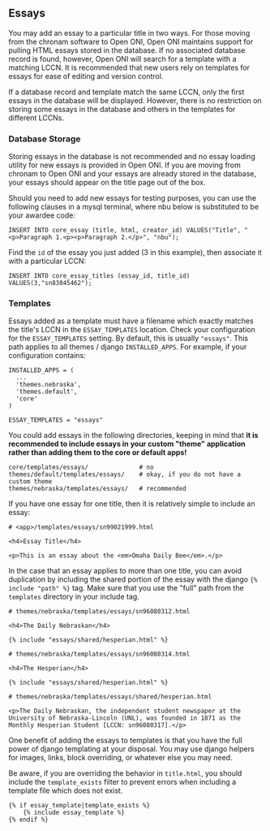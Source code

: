 ## Essays

You may add an essay to a particular title in two ways.  For those moving from the chronam software to Open ONI, Open ONI maintains support for pulling HTML essays stored in the database.  If no associated database record is found, however, Open ONI will search for a template with a matching LCCN.  It is recommended that new users rely on templates for essays for ease of editing and version control.

If a database record and template match the same LCCN, only the first essays in the database will be displayed.  However, there is no restriction on storing some essays in the database and others in the templates for different LCCNs.

### Database Storage

Storing essays in the database is not recommended and no essay loading utility for new essays is provided in Open ONI. If you are moving from chronam to Open ONI and your essays are already stored in the database, your essays should appear on the title page out of the box.

Should you need to add new essays for testing purposes, you can use the following clauses in a mysql terminal, where nbu below is substituted to be your awardee code:

```
INSERT INTO core_essay (title, html, creator_id) VALUES("Title", "<p>Paragraph 1.<p><p>Paragraph 2.</p>", "nbu");
```

Find the `id` of the essay you just added (3 in this example), then associate it with a particular LCCN:

```
INSERT INTO core_essay_titles (essay_id, title_id) VALUES(3,"sn83045462");
```

### Templates

Essays added as a template must have a filename which exactly matches the title's LCCN in the `ESSAY_TEMPLATES` location.  Check your configuration for the `ESSAY_TEMPLATES` setting.  By default, this is usually `"essays"`.  This path applies to all themes / django `INSTALLED_APPS`.  For example, if your configuration contains:

```
INSTALLED_APPS = (
  ...
  'themes.nebraska',
  'themes.default',
  'core'
)

ESSAY_TEMPLATES = "essays"
```

You could add essays in the following directories, keeping in mind that **it is recommended to include essays in your custom "theme" application rather than adding them to the core or default apps!**

```
core/templates/essays/              # no
themes/default/templates/essays/    # okay, if you do not have a custom theme
themes/nebraska/templates/essays/   # recommended
```

If you have one essay for one title, then it is relatively simple to include an essay:

```
# <app>/templates/essays/sn99021999.html

<h4>Essay Title</h4>

<p>This is an essay about the <em>Omaha Daily Bee</em>.</p>
```

In the case that an essay applies to more than one title, you can avoid duplication by including the shared portion of the essay with the django `{% include "path" %}` tag.  Make sure that you use the "full" path from the `templates` directory in your include tag.

```
# themes/nebraska/templates/essays/sn96080312.html

<h4>The Daily Nebraskan</h4>

{% include "essays/shared/hesperian.html" %}
```

```
# themes/nebraska/templates/essays/sn96080314.html

<h4>The Hesperian</h4>

{% include "essays/shared/hesperian.html" %}
```

```
# themes/nebraska/templates/essays/shared/hesperian.html

<p>The Daily Nebraskan, the independent student newspaper at the University of Nebraska-Lincoln (UNL), was founded in 1871 as the Monthly Hesperian Student [LCCN: sn96080317].</p>
```

One benefit of adding the essays to templates is that you have the full power of django templating at your disposal.  You may use django helpers for images, links, block overriding, or whatever else you may need.

Be aware, if you are overriding the behavior in `title.html`, you should include the `template_exists` filter to prevent errors when including a template file which does not exist.

```
{% if essay_template|template_exists %}
    {% include essay_template %}
{% endif %}
```
